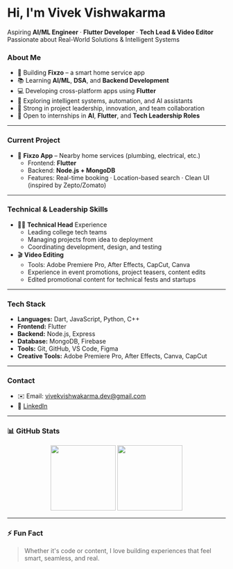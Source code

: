 # Hi, I'm Vivek Vishwakarma 
Aspiring **AI/ML Engineer** · **Flutter Developer** · **Tech Lead & Video Editor**  
Passionate about Real-World Solutions & Intelligent Systems


###  About Me
- 🎯 Building **Fixzo** – a smart home service app  
- 📚 Learning **AI/ML**, **DSA**, and **Backend Development**
- 💻 Developing cross-platform apps using **Flutter**
- 🤖 Exploring intelligent systems, automation, and AI assistants
- 🧠 Strong in project leadership, innovation, and team collaboration  
- 🌱 Open to internships in **AI**, **Flutter**, and **Tech Leadership Roles**

---

###  Current Project
- 🔧 **Fixzo App** – Nearby home services (plumbing, electrical, etc.)  
  - Frontend: **Flutter**  
  - Backend: **Node.js + MongoDB**  
  - Features: Real-time booking · Location-based search · Clean UI (inspired by Zepto/Zomato)

---

###  Technical & Leadership Skills
- 👨‍💻 **Technical Head** Experience  
  - Leading college tech teams  
  - Managing projects from idea to deployment  
  - Coordinating development, design, and testing
- 🎬 **Video Editing**  
  - Tools: Adobe Premiere Pro, After Effects, CapCut, Canva  
  - Experience in event promotions, project teasers, content edits  
  - Edited promotional content for technical fests and startups

---

###  Tech Stack
- **Languages:** Dart, JavaScript, Python, C++  
- **Frontend:** Flutter  
- **Backend:** Node.js, Express  
- **Database:** MongoDB, Firebase  
- **Tools:** Git, GitHub, VS Code, Figma  
- **Creative Tools:** Adobe Premiere Pro, After Effects, Canva, CapCut

---

###  Contact
- ✉️ Email: vivekvishwakarma.dev@gmail.com  
- 🔗 [LinkedIn](https://www.linkedin.com/in/vivekvishwakarma-dev)

---

### 📊 GitHub Stats

<p align="center">
  <img src="https://github-readme-stats.vercel.app/api?username=Knights24&show_icons=true&hide_title=true&hide_rank=true&hide=issues&theme=default" height="150" />
  <img src="https://github-readme-streak-stats.herokuapp.com?user=Knights24&theme=default" height="150" />
</p>

---

### ⚡ Fun Fact  
> Whether it's code or content, I love building experiences that feel smart, seamless, and real.
